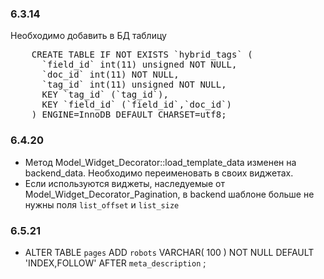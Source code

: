 ###  6.3.14

Необходимо добавить в БД таблицу
<pre>
	CREATE TABLE IF NOT EXISTS `hybrid_tags` (
	  `field_id` int(11) unsigned NOT NULL,
	  `doc_id` int(11) NOT NULL,
	  `tag_id` int(11) unsigned NOT NULL,
	  KEY `tag_id` (`tag_id`),
	  KEY `field_id` (`field_id`,`doc_id`)
	) ENGINE=InnoDB DEFAULT CHARSET=utf8;
</pre>

### 6.4.20

 * Метод Model_Widget_Decorator::load_template_data изменен на backend_data. Необходимо переименовать в своих виджетах.
 * Если используются виджеты, наследуемые от Model_Widget_Decorator_Pagination, в backend шаблоне больше не нужны поля `list_offset` и `list_size`

### 6.5.21

 * ALTER TABLE  `pages` ADD  `robots` VARCHAR( 100 ) NOT NULL DEFAULT  'INDEX,FOLLOW' AFTER  `meta_description` ;